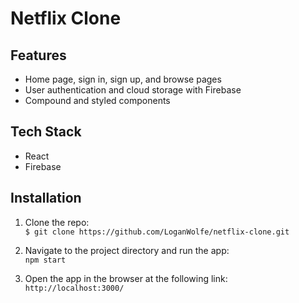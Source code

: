 # Netflix Clone

## Features
- Home page, sign in, sign up, and browse pages
- User authentication and cloud storage with Firebase
- Compound and styled components

## Tech Stack
- React
- Firebase

## Installation
1. Clone the repo:  
``$ git clone https://github.com/LoganWolfe/netflix-clone.git``

2. Navigate to the project directory and run the app:  
``npm start``

3. Open the app in the browser at the following link:
``http://localhost:3000/``



